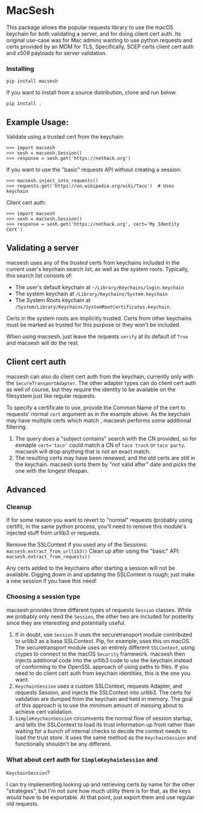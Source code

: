 # MacSesh
This package allows the popular requests library to use the macOS
keychain for both validating a server, and for doing client cert auth.
Its original use-case was for Mac admins wanting to use python requests
and certs provided by an MDM for TLS, Specifically, SCEP certs client 
cert auth and x509 payloads for server validation.

### Installing

```
pip install macsesh
```

If you want to install from a source distribution, clone and run below. 

```
pip install .
```

## Example Usage:
Validate using a trusted cert from the keychain:

```
>>> import macsesh
>>> sesh = macsesh.Session()
>>> response = sesh.get('https://nethack.org')
```
If you want to use the "basic" requests API without creating a session:

```
>>> macsesh.inject_into_requests()
>>> requests.get('https://en.wikipedia.org/wiki/Taco')  # Uses keychain
```

Client cert auth:

```
>>> import macsesh
>>> sesh = macsesh.Session()
>>> response = sesh.get('https://nethack.org', cert='My Identity Cert')
```

## Validating a server
macsesh uses any of the _trusted_ certs from keychains included in the
current user's keychain search list, as well as the system roots.
Typically, this search list consists of:
- The user's default keychain at `~/Library/Keychains/login.keychain`
- The system keychain at `/Library/Keychains/System.keychain`
- The System Roots keychain at
  `/System/Library/Keychains/SystemRootCertificates.keychain`.

Certs in the system roots are implicitly trusted. Certs from other
keychains must be marked as trusted for this purpose or they won't be
included.

When using macsesh, just leave the requests `verify` at its default of
`True` and macsesh will do the rest.

## Client cert auth
macsesh can also do client cert auth from the keychain, currently only
with the `SecureTransportAdapter`. The other adapter types can do client
cert auth as well of course, but they require the identity to be
available on the filesystem just like regular requests.

To specify a certificate to use, provide the Common Name of the cert to
requests' normal `cert` argument as in the example above. As the keychain
may have multiple certs which match , macsesh performs some additional 
filtering.
1. The query does a "subject contains" search with the CN provided, so
   for exmaple `cert='taco'` could match a CN of `taco truck` or `taco
   party`. macsesh will drop anything that is not an exact match.
2. The resulting certs may have been renewed, and the old certs are still
   in the keychain. macsesh sorts them by "not valid after" date and
   picks the one with the longest lifespan.

## Advanced

### Cleanup
If for some reason you want to revert to "normal" requests (probably 
using certifi), in the same python process, you'll need to remove this
module's injected stuff from urllib3 or requests.

Remove the SSLContext if you used any of the Sessions:
```macsesh.extract_from_urllib3()```
Clean up after using the "basic" API:
```macsesh.extract_from_requests()```

Any certs added to the keychains after starting a session will
not be available. Digging down in and updating the SSLContext is rough;
just make a new session if you have this need!

### Choosing a session type
macsesh provides three different types of requests `Session` classes.
While we probably only need the `Session`, the other two are included for
posterity since they are interesting and potentially useful.

1. If in doubt, use `Session` It uses the securetransport module
   contributed to urllib3 as a base SSLContext. Pip, for example, uses
   this on macOS.  The securetransport module uses an entirely different
   `SSLContext`, using ctypes to connect to the macOS `Security` 
   framework. macsesh then injects additional code into the urllib3
   code to use the keychain instead of conforming to the OpenSSL approach
   of using paths to files. If you need to do client cert auth from
   keychain identities, this is the one you want.
1. `KeychainSession` uses a custom SSLContext, requests Adapter, and
   requests Session, and injects the SSLContext into urllib3. The certs
   for validation are dumped from the keychain and held in memory. The
   goal of this approach is to use the minimum amount of messing about to
   achieve cert validation.
3. `SimpleKeychainSession` circumvents the normal flow of session
   startup, and tells the SSLContext to load its trust information
   up front rather than waiting for a bunch of internal checks to decide
   the context needs to load the trust store. It uses the same method
   as the `KeychainSession` and functionally shouldn't be any different.

### What about cert auth for `SimpleKeyhainSession` and
`KeychainSession`?

I can try implementing looking up and retrieving certs by name for the
other "strategies", but I'm not sure how much utility there is for that,
as the keys would have to be exportable. At that point, just export them
and use regular old requests.
